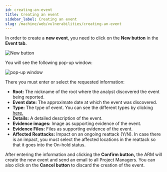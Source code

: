 ```yaml
---
id: creating-an-event
title: Creating an event
sidebar_label: Creating an event
slug: /machine/web/vulnerabilities/creating-an-event
---
```


In order to create a **new event**,
you need to click on the **New button**
in the **Event tab.**

![New button](https://res.cloudinary.com/fluid-attacks/image/upload/v1669375967/docs/web/vulnerabilities/creating-an-event/new_event.png)

You will see the following pop-up window:

![pop-up window](https://res.cloudinary.com/fluid-attacks/image/upload/v1669376103/docs/web/vulnerabilities/creating-an-event/popup_window.png)

There you must enter or select
the requested information:

- **Root:**
  The nickname of the root where
  the analyst discovered the
  event being reported.
- **Event date:**
  The approximate date at which
  the event was discovered.
- **Type:**
  The type of event.
  You can see the different types
  by clicking [here.](/machine/web/groups/events/#types-of-events)
- **Details:**
  A detailed description of the event.
- **Evidence images:**
  Image as supporting evidence of the event.
- **Evidence Files:**
  Files as supporting evidence of the event.
- **Affected Reattacks:**
  Impact on an ongoing reattack (Y/N).
  In case there is an impact,
  you must select the affected locations
  in the reattack so that it goes into
  the On-hold status.

After entering the information and clicking
the **Confirm button,**
the ARM will create the new event and
send an email to all Project Managers.
You can also click on the **Cancel button**
to discard the creation of the event.
